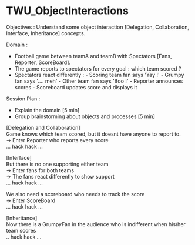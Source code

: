 TWU_ObjectInteractions
======================

Objectives : Understand some object interaction [Delegation, Collaboration, Interface, Inheritance] concepts.

Domain :
- Football game between teamA and teamB with Spectators [Fans, Reporter, ScoreBoard].
- The game reports to spectators for every goal : which team scored ?
- Spectators react differently :
      - Scoring team fan says 'Yay !'
          - Grumpy fan says '.... meh'
      - Other team fan says 'Boo !'
      - Reporter announces scores
      - Scoreboard updates score and displays it      

Session Plan : 
- Explain the domain [5 min]
- Group brainstorming about objects and processes [5 min]

[Delegation and Collaboration]  
Game knows which team scored, but it doesnt have anyone to report to.  
-> Enter Reporter who reports every score  
... hack hack ...  

[Interface]  
But there is no one supporting either team  
-> Enter fans for both teams  
-> The fans react differently to show support  
... hack hack ...   

We also need a scoreboard who needs to track the score   
-> Enter ScoreBoard   
... hack hack ...   

[Inheritance]   
Now there is a GrumpyFan in the audience who is indifferent when his/her team scores  
.. hack hack ...   






